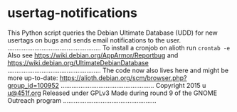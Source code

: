 # usertag-notifications
This Python script queries the Debian Ultimate Database (UDD) 
for new usertags on bugs and sends email notifications
to the user.
....................................................
To install a cronjob on alioth run `crontab -e`
Also see https://wiki.debian.org/AppArmor/Reportbug
and https://wiki.debian.org/UltimateDebianDatabase
....................................................
The code now also lives here and might be more up-to-date:
https://alioth.debian.org/scm/browser.php?group_id=100952
....................................................
Copyright 2015 u <u@451f.org>
Released under GPLv3
Made during round 9 of the GNOME Outreach program
....................................................
